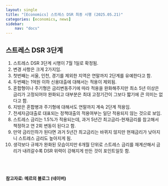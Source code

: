 ```yaml
---
layout: single
title: "[Economics] 스트레스 DSR 최종 시행 (2025.05.21)"
categories: [economics, news]
sidebar:
    nav: "docs"
---
```


## 스트레스 DSR 3단계
1. 스트레스 DSR 3단계 시행이 7월 1일로 확정됨.
1. 변경 사항은 크게 2가지임.
1. 첫번째는 서울, 인천, 경기를 제외한 지역은 연말까지 2단계를 유예한다고 함.
1. 두번째는 1억원 이하 신용대출에 대해서는 적용이 제외됨.
1. 혼합형이나 주기형은 금리변동주기에 따라 적용을 완화해주지만 최소 5년 이상은 금리가 고정되어야 완화되고 대부분은 최대 고정기간이 그보다 짧기에 큰 의미는 없다고 함.
1. 지방은 혼합병과 주기형에 대해서도 연말까지 계속 2단계 적용임.
1. 전세자금대출로 대표되는 정책대출의 적용여부는 일단 적용되지 않는 것으로 보임.
1. 스트레스 금리는 1.5%가 적용되는데, 과거 5년간 최고금리-현재금리를 참고해서 책정하고 연 2회 변동이 된다고 함.
1. 만약 금리인하가 된다면 과거 5년간 최고금리는 바뀌지 않지만 현재금리가 낮아지니 스트레스 금리도 높아지게 됨.
1. 생각보다 규제가 완화된 모습이지만 6개월 단위로 스트레스 금리를 재계산해서 금리가 내려갈수록 DSR 위력이 강해지게 만든 것이 포인트일듯 함.



<br/>
<br/>

#### 참고자료: 메르의 블로그 (네이버)